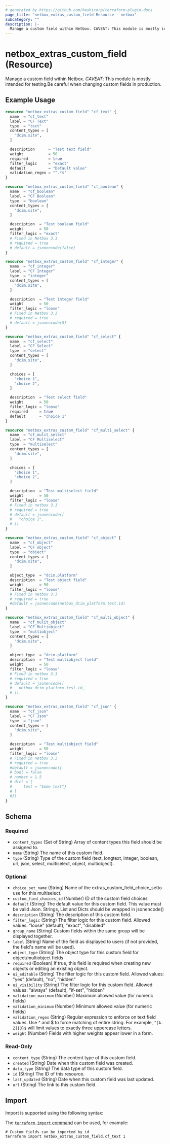 ```yaml
---
# generated by https://github.com/hashicorp/terraform-plugin-docs
page_title: "netbox_extras_custom_field Resource - netbox"
subcategory: ""
description: |-
  Manage a custom field within Netbox. CAVEAT: This module is mostly intended for testing.Be careful when changing custom fields in production.
---
```


# netbox_extras_custom_field (Resource)

Manage a custom field within Netbox. *CAVEAT*: This module is mostly intended for testing.Be careful when changing custom fields in production.

## Example Usage

```terraform
resource "netbox_extras_custom_field" "cf_text" {
  name  = "cf_text"
  label = "CF Text"
  type  = "text"
  content_types = [
    "dcim.site",
  ]

  description      = "Test text field"
  weight           = 50
  required         = true
  filter_logic     = "exact"
  default          = "Default value"
  validation_regex = "^.*$"
}

resource "netbox_extras_custom_field" "cf_boolean" {
  name  = "cf_boolean"
  label = "CF Boolean"
  type  = "boolean"
  content_types = [
    "dcim.site",
  ]

  description  = "Test boolean field"
  weight       = 50
  filter_logic = "exact"
  # Fixed in Netbox 3.3
  # required = true
  # default = jsonencode(false)
}

resource "netbox_extras_custom_field" "cf_integer" {
  name  = "cf_integer"
  label = "CF Integer"
  type  = "integer"
  content_types = [
    "dcim.site",
  ]

  description  = "Test integer field"
  weight       = 50
  filter_logic = "loose"
  # Fixed in Netbox 3.3
  # required = true
  # default = jsonencode(5)
}

resource "netbox_extras_custom_field" "cf_select" {
  name  = "cf_select"
  label = "CF Select"
  type  = "select"
  content_types = [
    "dcim.site",
  ]

  choices = [
    "choice 1",
    "choice 2",
  ]

  description  = "Test select field"
  weight       = 50
  filter_logic = "loose"
  required     = true
  default      = "choice 1"
}

resource "netbox_extras_custom_field" "cf_multi_select" {
  name  = "cf_mulit_select"
  label = "CF Multiselect"
  type  = "multiselect"
  content_types = [
    "dcim.site",
  ]

  choices = [
    "choice 1",
    "choice 2",
  ]

  description  = "Test multiselect field"
  weight       = 50
  filter_logic = "loose"
  # Fixed in netbox 3.3
  # required = true
  # default = jsonencode([
  #   "choice 1",
  # ])
}

resource "netbox_extras_custom_field" "cf_object" {
  name  = "cf_object"
  label = "CF object"
  type  = "object"
  content_types = [
    "dcim.site",
  ]

  object_type  = "dcim.platform"
  description  = "Test object field"
  weight       = 50
  filter_logic = "loose"
  # Fixed in netbox 3.3
  # required = true
  #default = jsonencode(netbox_dcim_platform.test.id)
}

resource "netbox_extras_custom_field" "cf_multi_object" {
  name  = "cf_mulit_object"
  label = "CF Multiobject"
  type  = "multiobject"
  content_types = [
    "dcim.site",
  ]

  object_type  = "dcim.platform"
  description  = "Test multiobject field"
  weight       = 50
  filter_logic = "loose"
  # Fixed in netbox 3.3
  # required = true
  # default = jsonencode([
  #   netbox_dcim_platform.test.id,
  # ])
}

resource "netbox_extras_custom_field" "cf_json" {
  name  = "cf_json"
  label = "CF Json"
  type  = "json"
  content_types = [
    "dcim.site",
  ]

  description  = "Test multiobject field"
  weight       = 50
  filter_logic = "loose"
  # Fixed in netbox 3.3
  # required = true
  #default = jsonencode({
  #	bool = false
  #	number = 1.5
  #	dict = {
  #		text = "Some text"}
  #	}
  #})
}
```

<!-- schema generated by tfplugindocs -->
## Schema

### Required

- `content_types` (Set of String) Array of content types this field should be assigned to.
- `name` (String) The name of this custom field.
- `type` (String) Type of the custom field (text, longtext, integer, boolean, url, json, select, multiselect, object, multiobject).

### Optional

- `choice_set_name` (String) Name of the extras_custom_field_choice_setto use for this multiselect.
- `custom_fied_choices_id` (Number) ID of the custom field choices
- `default` (String) The default value for this custom field. This value must be valid Json. Strings, List and Dicts should be wrapped in jsonencode()
- `description` (String) The description of this custom field.
- `filter_logic` (String) The filter logic for this custom field. Allowed values: "loose" (default), "exact", "disabled"
- `group_name` (String) Custom fields within the same group will be displayed together.
- `label` (String) Name of the field as displayed to users (if not provided, the field's name will be used).
- `object_type` (String) The object type for this custom field for object/multiobject fields
- `required` (Boolean) If true, this field is required when creating new objects or editing an existing object.
- `ui_editable` (String) The filter logic for this custom field. Allowed values: "yes" (default), "no", "hidden"
- `ui_visibility` (String) The filter logic for this custom field. Allowed values: "always" (default), "if-set", "hidden"
- `validation_maximum` (Number) Maximum allowed value (for numeric fields)
- `validation_minimum` (Number) Minimum allowed value (for numeric fields)
- `validation_regex` (String) Regular expression to enforce on text field values. Use ^ and $ to force matching of entire string. For example, <code>^[A-Z]{3}$</code> will limit values to exactly three uppercase letters.
- `weight` (Number) Fields with higher weights appear lower in a form.

### Read-Only

- `content_type` (String) The content type of this custom field.
- `created` (String) Date when this custom field was created.
- `data_type` (String) The data type of this custom field.
- `id` (String) The ID of this resource.
- `last_updated` (String) Date when this custom field was last updated.
- `url` (String) The link to this custom field.

## Import

Import is supported using the following syntax:

The [`terraform import` command](https://developer.hashicorp.com/terraform/cli/commands/import) can be used, for example:

```shell
# Custom fields can be imported by id
terraform import netbox_extras_custom_field.cf_text 1
```
